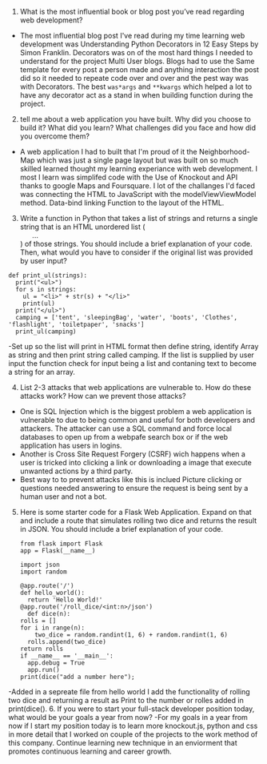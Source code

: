 1.  What is the most influential book or blog post you’ve read regarding web development?
- The most influential blog post I've read during my time learning web development was Understanding Python Decorators in 12 Easy Steps by Simon Franklin. Decorators was on of the most hard things I needed to understand for the project Multi User blogs. Blogs had to use the Same template for every post a person made and anything interaction the post did so it needed to repeate code over and over and the pest way was with Decorators. The best `was*args` and `**kwargs` which helped a lot to have any decorator act as a stand in when building function during the project. 
2.  tell me about a web application you have built. Why did you choose to build it? What did you learn? What challenges did you face and how did you overcome them?
- A web application I had to built that I'm proud of it the Neighborhood-Map which was just a single page layout but was built on so much skilled learned thought my learning experiance with web development. I most I learn was simplifed code with the Use of Knockout and API thanks to google Maps and Foursquare. I lot of the challanges I'd faced was connecting the HTML to JavaScript with the modelViewViewModel method. Data-bind linking Function to the layout of the HTML. 
3.  Write a function in Python that takes a list of strings and returns a single string that is an HTML unordered list (<ul>...</ul>) of those strings. You should include a brief explanation of your code. Then, what would you have to consider if the original list was provided by user input?
```
def print_ul(strings):
  print("<ul>")
  for s in strings:
    ul = "<li>" + str(s) + "</li>"
    print(ul)
  print("</ul>")
  camping = ['tent', 'sleepingBag', 'water', 'boots', 'Clothes', 'flashlight', 'toiletpaper', 'snacks']
  print_ul(camping)
```
-Set up so the list will print in HTML format then define string, identify Array as string and then print string called camping. If the list is supplied by user input the function check for input being a list and contaning text to become a string for an array. 

4. List 2-3 attacks that web applications are vulnerable to. How do these attacks work? How can we prevent those attacks?
- One is SQL Injection which is the biggest problem a web application is vulnerable to due to being common and useful for both developers and attackers. The attacker can use a SQL command and force local databases to open up from a webpafe search box or if the web application has users in logins. 
- Another is Cross Site Request Forgery (CSRF) wich happens when a user is tricked into clicking a link or downloading a image that execute unwanted actions by a third party. 
- Best way to to prevent attacks like this is inclued Picture clicking or questions needed answering to ensure the request is being sent by a human user and not a bot. 
5. Here is some starter code for a Flask Web Application. Expand on that and include a route that simulates rolling two dice and returns the result in JSON. You should include a brief explanation of your code.

    ```
    from flask import Flask
    app = Flask(__name__)

    import json
    import random

    @app.route('/')
    def hello_world():
      return 'Hello World!'
    @app.route('/roll_dice/<int:n>/json')
	  def dice(n):
    rolls = []
    for i in range(n):
    	two_dice = random.randint(1, 6) + random.randint(1, 6)
      rolls.append(two_dice)
    return rolls
    if __name__ == '__main__':
      app.debug = True
      app.run()
    print(dice("add a number here");
    ```
-Added in a sepreate file from hello world I add the functionality of rolling two dice and returning a result as Print to the number or rolles added in print(dice(). 
6. If you were to start your full-stack developer position today, what would be your goals a year from now?
-For my goals in a year from now if I start my position today is to learn more knockout.js, python and css in more detail that I worked on couple of the projects to the work method of this company. Continue learning new technique in an enviorment that promotes continuous learning and career growth. 
